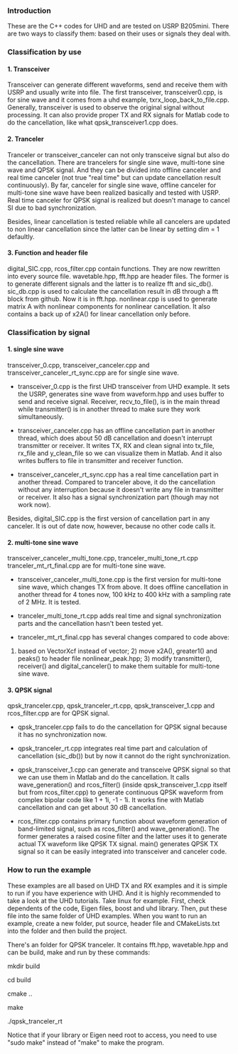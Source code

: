 ### Introduction
These are the C++ codes for UHD and are tested on USRP B205mini. There are two ways to classify them: based on their uses or signals they deal with. 

### Classification by use
#### 1. Transceiver
Transceiver can generate different waveforms, send and receive them with USRP and usually write into file. The first transceiver, transceiver0.cpp, is for sine wave and it comes from a uhd example, txrx_loop_back_to_file.cpp. Generally, transceiver is used to observe the original signal without processing. It can also provide proper TX and RX signals for Matlab code to do the cancellation, like what qpsk\_transceiver1.cpp does.

#### 2. Tranceler
Tranceler or transceiver\_canceler can not only transceive signal but also do the cancellation. There are trancelers for single sine wave, multi-tone sine wave and QPSK signal. And they can be divided into offline canceler and real time canceler (not true "real time" but can update cancellation result continuously). By far, canceler for single sine wave, offline canceler for multi-tone sine wave have been realized basically and tested with USRP. Real time canceler for QPSK signal is realized but doesn't manage to cancel SI due to bad synchronization.

Besides, linear cancellation is tested reliable while all cancelers are updated to non linear cancellation since the latter can be linear by setting dim = 1 defaultly.

#### 3. Function and header file
digital\_SIC.cpp, rcos\_filter.cpp contain functions. They are now rewritten into every source file.
wavetable.hpp, fft.hpp are header files. The former is to generate different signals and the latter is to realize fft and sic\_db().
sic\_db.cpp is used to calculate the cancellation result in dB through a fft block from github. Now it is in fft.hpp.
nonlinear.cpp is used to generate matrix A with nonlinear components for nonlinear cancellation. It also contains a back up of x2A() for linear cancellation only before.

### Classification by signal
#### 1. single sine wave
transceiver\_0.cpp, transceiver\_canceler.cpp and transceiver_canceler_rt\_sync.cpp are for single sine wave. 

* transceiver\_0.cpp is the first UHD transceiver from UHD example. It sets the USRP, generates sine wave from waveform.hpp and uses buffer to send and receive signal. Receiver, recv_to_file(), is in the main thread while transmitter() is in another thread to make sure they work simultaneously. 

* transceiver\_canceler.cpp has an offline cancellation part in another thread, which does about 50 dB cancellation and doesn't interrupt transmitter or receiver. It writes TX, RX and clean signal into tx\_file, rx\_file and y_clean_file so we can visualize them in Matlab. And it also writes buffers to file in transmitter and receiver function.

* transceiver_canceler_rt\_sync.cpp has a real time cancellation part in another thread. Compared to tranceler above, it do the cancellation without any interruption because it doesn't write any file in transmitter or receiver. It also has a signal synchronization part (though may not work now). 

Besides, digital\_SIC.cpp is the first version of cancellation part in any canceler. It is out of date now, however, because no other code calls it.

#### 2. multi-tone sine wave
transceiver_canceler_multi\_tone.cpp, tranceler_multi_tone\_rt.cpp tranceler_mt_rt\_final.cpp are for multi-tone sine wave.

* transceiver_canceler_multi\_tone.cpp is the first version for multi-tone sine wave, which changes TX from above. It does offline cancellation in another thread for 4 tones now, 100 kHz to 400 kHz with a sampling rate of 2 MHz. It is tested. 

* tranceler_multi_tone\_rt.cpp adds real time and signal synchronization parts and the cancellation hasn't been tested yet. 

* tranceler_mt_rt\_final.cpp has several changes compared to code above: 

1) based on VectorXcf instead of vector; 2) move x2A(), greater1() and peaks() to header file nonlinear\_peak.hpp; 3) modify transmitter(), receiver() and digital\_canceler() to make them suitable for multi-tone sine wave.


#### 3. QPSK signal
qpsk_tranceler.cpp, qpsk_tranceler_rt.cpp, qpsk_transceiver\_1.cpp and rcos\_filter.cpp are for QPSK signal.

* qpsk\_tranceler.cpp fails to do the cancellation for QPSK signal because it has no synchronization now. 

* qpsk_tranceler_rt.cpp integrates real time part and calculation of cancellation (sic\_db()) but by now it cannot do the right synchronization. 

* qpsk_transceiver_1.cpp can generate and transceive QPSK signal so that we can use them in Matlab and do the cancellation. It calls wave\_generation() and rcos\_filter() (inside qpsk_transceiver_1.cpp itself but from rcos\_filter.cpp) to generate continuous QPSK waveform from complex bipolar code like 1 + 1i, -1 - 1i. It works fine with Matlab cancellation and can get about 30 dB cancellation.

* rcos\_filter.cpp contains primary function about waveform generation of band-limited signal, such as rcos_filter() and wave_generation(). The former generates a raised cosine filter and the latter uses it to generate actual TX waveform like QPSK TX signal. main() generates QPSK TX signal so it can be easily integrated into transceiver and canceler code.


### How to run the example
These examples are all based on UHD TX and RX examples and it is simple to run if you have experience with UHD. And it is highly recommended to take a look at the UHD tutorials. Take linux for example. First, check dependents of the code, Eigen files, boost and uhd library. Then, put these file into the same folder of UHD examples. When you want to run an example, create a new folder, put source, header file and CMakeLists.txt into the folder and then build the project.

There's an folder for QPSK tranceler. It contains fft.hpp, wavetable.hpp and can be build, make and run by these commands:

mkdir build

cd build

cmake ..

make

./qpsk_tranceler_rt


Notice that if your library or Eigen need root to access, you need to use "sudo make" instead of "make" to make the program.
